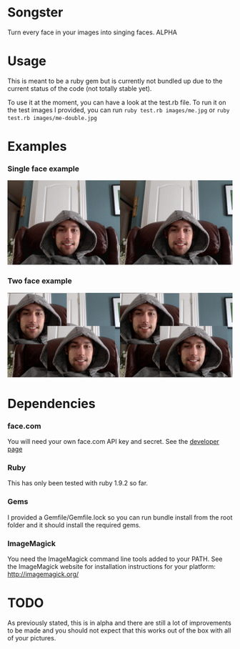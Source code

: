 # Songster

Turn every face in your images into singing faces. ALPHA

# Usage

This is meant to be a ruby gem but is currently not bundled up due to the
current status of the code (not totally stable yet).

To use it at the moment, you can have a look at the test.rb file. To run it on
the test images I provided, you can run `ruby test.rb images/me.jpg` or
`ruby test.rb images/me-double.jpg`

# Examples

### Single face example
![Two Face Singing Example](https://github.com/exploid/songster/raw/master/images/me-sidebyside.gif)

### Two face example
![Two Face Singing Example](https://github.com/exploid/songster/raw/master/images/me-double-sidebyside.gif)

# Dependencies

### face.com

You will need your own face.com API key and secret. See the
[developer page](http://developers.face.com/)

### Ruby

This has only been tested with ruby 1.9.2 so far.

### Gems

I provided a Gemfile/Gemfile.lock so you can run bundle install from the root
folder and it should install the required gems.

### ImageMagick

You need the ImageMagick command line tools added to your PATH. See the
ImageMagick website for installation instructions for your platform:
http://imagemagick.org/

# TODO

As previously stated, this is in alpha and there are still a lot of improvements
to be made and you should not expect that this works out of the box with all of
your pictures.
